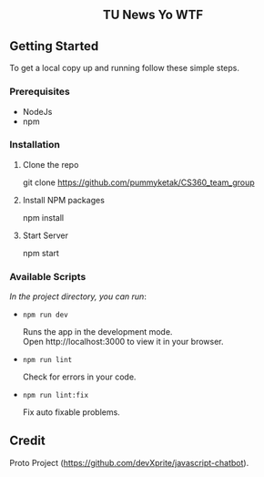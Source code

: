 <div id="top"></div>

<div align="center">
    <h2>TU News Yo WTF</h2>
</div>

<!-- GETTING STARTED -->
## Getting Started

To get a local copy up and running follow these simple steps.

### Prerequisites

* NodeJs
* npm

### Installation

1. Clone the repo

   git clone https://github.com/pummyketak/CS360_team_group

2. Install NPM packages

   npm install

3. Start Server

   npm start


<!-- Scripts EXAMPLES -->
### Available Scripts

*In the project directory, you can run*:

- `npm run dev`

   Runs the app in the development mode.  
   Open http://localhost:3000 to view it in your browser.

- `npm run lint`

   Check for errors in your code.

- `npm run lint:fix`

   Fix auto fixable problems.

## Credit

Proto Project (https://github.com/devXprite/javascript-chatbot).
